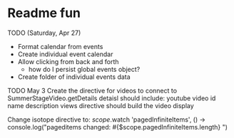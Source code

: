 Readme fun
===============

TODO
(Saturday, Apr 27)
- Format calendar from events
- Create individual event calendar
- Allow clicking from back and forth
   - how do I persist global events object?
- Create folder of individual events data

TODO
May 3
Create the directive for videos to connect to SummerStageVideo.getDetails
   detaisl should include:
      youtube video id
      name
      description
      views
   directive should build the video display



   Change isotope directive to:
        $scope.$watch 'pagedInfiniteItems', () ->
         console.log("pageditems changed: #{$scope.pagedInfiniteItems.length} ")